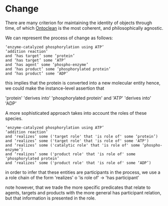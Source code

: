 # Change #
There are many criterion for maintaining the identity of objects through time, of which [Ontoclean](http://citeseerx.ist.psu.edu/viewdoc/download?doi=10.1.1.99.7618&rep=rep1&type=pdf) is the most coherent, and philosophically agnostic.


We can represent the process of change as follows:
```
‘enzyme-catalyzed phosphorylation using ATP’
‘addition reaction’
and ‘has target’ some ‘protein’
and ‘has target’ some ‘ATP’
and ‘has agent’ some ‘phospho-enzyme’
and ‘has product’ some ‘phosphorylated protein’
and ‘has product’ some ‘ADP’
```

this implies that the protein is converted into a new molecular entity hence, we could make the instance-level assertion that

'protein' 'derives into' 'phosphorylated protein'
and
'ATP' 'derives into' 'ADP'

A more sophisticated approach takes into account the roles of these species.

```
‘enzyme-catalyzed phosphorylation using ATP’
‘addition reaction’
and ‘realizes’ some ('target role' that 'is role of' some ‘protein’)
and ‘realizes’ some ('target role' that 'is role of' some 'ATP')
and ‘realizes’ some ('catalytic role' that 'is role of' some ‘phospho-enzyme’)
and ‘realizes’ some ('product role' that 'is role of' some ‘phosphorylated protein’
and ‘realizes’ some ('product role' that 'is role of' some ‘ADP’)
```

in order to infer that these entities are participants in the process, we use a a role chain of the form
'realizes' o 'is role of' -> 'has participant'

note however, that we trade the more specific predicates that relate to agents, targets and products with the more general has participant relation, but that information is presented in the role.


